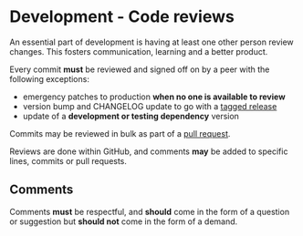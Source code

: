 # Development - Code reviews

An essential part of development is having at least one other person review
changes. This fosters communication, learning and a better product.

Every commit **must** be reviewed and signed off on by a peer with the following
exceptions:

* emergency patches to production **when no one is available to review**
* version bump and CHANGELOG update to go with a
  [tagged release](../development/releases)
* update of a **development or testing dependency** version

Commits may be reviewed in bulk as part of a [pull request](../../git/pull_requests).

Reviews are done within GitHub, and comments **may** be added to specific
lines, commits or pull requests.

## Comments

Comments **must** be respectful, and **should** come in the form of a question
or suggestion but **should not** come in the form of a demand.
